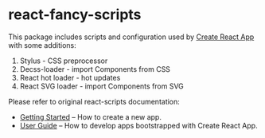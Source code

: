 # react-fancy-scripts

This package includes scripts and configuration
used by [Create React App](https://github.com/facebookincubator/create-react-app)
with some additions:

 1. Stylus - CSS preprocessor
 2. Decss-loader - import Components from CSS
 3. React hot loader - hot updates 
 4. React SVG loader - import Components from SVG


Please refer to original react-scripts documentation:

* [Getting Started](https://github.com/facebookincubator/create-react-app/blob/master/README.md#getting-started) – How to create a new app.
* [User Guide](https://github.com/facebookincubator/create-react-app/blob/master/packages/react-scripts/template/README.md) – How to develop apps bootstrapped with Create React App.
